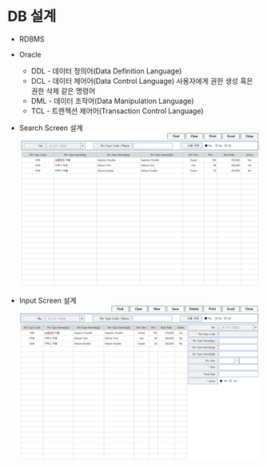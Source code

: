 # DB 설계 
 
 - RDBMS
 
 - Oracle 
   - DDL  - 데이터 정의어(Data Definition Language)
   - DCL - 데이터 제어어(Data Control Language)  사용자에게 권한 생성 혹은 권한 삭제 같은 명령어
   - DML  - 데이터 조작어(Data Manipulation Language)
   - TCL  - 트렌젝션 제어어(Transaction Control Language)

 - Search Screen 설계   
 ![Search Screen](https://github.com/keepinmindsh/tech-course/blob/main/project/db/search.png)
 
 - Input Screen 설계   
 ![Input Screen](https://github.com/keepinmindsh/tech-course/blob/main/project/db/input.png)
